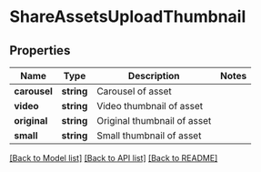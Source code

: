 # ShareAssetsUploadThumbnail

## Properties
Name | Type | Description | Notes
------------ | ------------- | ------------- | -------------
**carousel** | **string** | Carousel of asset | 
**video** | **string** | Video thumbnail of asset | 
**original** | **string** | Original thumbnail of asset | 
**small** | **string** | Small thumbnail of asset | 

[[Back to Model list]](../README.md#documentation-for-models) [[Back to API list]](../README.md#documentation-for-api-endpoints) [[Back to README]](../README.md)


